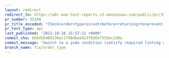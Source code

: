 ```yaml
---
layout: redirect
redirect_to: https://a8c-woo-test-reports.s3.amazonaws.com/public/pr/35349/api/index.html
pr_number: 35349
pr_title_encoded: "Check+order+type+is+set+before+returning+to+prevent+notice."
pr_test_type: api
last_published: "2022-10-28 15:57:12 +0000"
commit_sha: bb845bd89130ac1f98dbee813f936bf335ec2d8a
commit_message: "Switch to a yoda condition (satisfy required linting check)."
branch_name: fix/order_type
---
```

